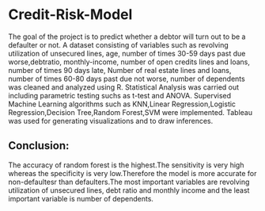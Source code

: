 # Credit-Risk-Model
The goal of the project is to predict whether a debtor will turn out to be a defaulter or not. A dataset consisting of variables such as revolving utilization of unsecured lines, age, number of times 30-59 days past due worse,debtratio, monthly-income, number of open credits lines and loans, number of times 90 days late, Number of real estate lines and loans, number of times 60-80 days past due not worse, number of dependents was cleaned and analyzed using R. Statistical Analysis was carried out including parametric testing suchs as t-test and ANOVA. Supervised Machine Learning algorithms such as KNN,Linear Regression,Logistic Regression,Decision Tree,Random Forest,SVM were implemented. Tableau was used for generating visualizations and to draw inferences.
## Conclusion:
The accuracy of random forest is the highest.The sensitivity is very high whereas the specificity is very low.Therefore the model is more accurate for non-defaultesr than defaulters.The most important variables are revolving utilization of unsecured lines, debt ratio and monthly income and the least important variable is number of dependents.
